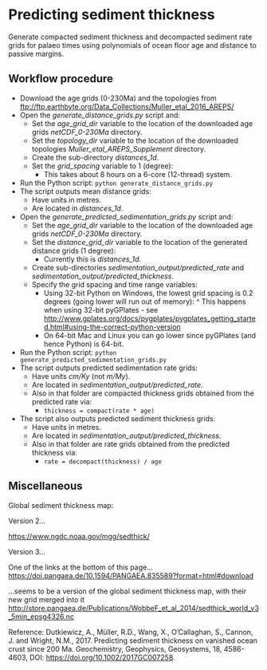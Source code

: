 # Predicting sediment thickness

Generate compacted sediment thickness and decompacted sediment rate grids for palaeo times using polynomials of ocean floor age and distance to passive margins.

## Workflow procedure

- Download the age grids (0-230Ma) and the topologies from ftp://ftp.earthbyte.org/Data_Collections/Muller_etal_2016_AREPS/
- Open the *generate_distance_grids.py* script and:
  + Set the *age_grid_dir* variable to the location of the downloaded age grids *netCDF_0-230Ma* directory.
  + Set the *topology_dir* variable to the location of the downloaded topologies *Muller_etal_AREPS_Supplement* directory.
  + Create the sub-directory *distances_1d*.
  + Set the *grid_spacing* variable to 1 (degree):
    * This takes about 8 hours on a 6-core (12-thread) system.
- Run the Python script:
    `python generate_distance_grids.py`
- The script outputs mean distance grids:
  + Have units in metres.
  + Are located in *distances_1d*.
- Open the *generate_predicted_sedimentation_grids.py* script and:
  + Set the *age_grid_dir* variable to the location of the downloaded age grids *netCDF_0-230Ma* directory.
  + Set the *distance_grid_dir* variable to the location of the generated distance grids (1 degree):
    * Currently this is *distances_1d*.
  + Create sub-directories *sedimentation_output/predicted_rate* and *sedimentation_output/predicted_thickness*.
  + Specify the grid spacing and time range variables:
    * Using 32-bit Python on Windows, the lowest grid spacing is 0.2 degrees (going lower will run out of memory):
      ^ This happens when using 32-bit pyGPlates - see http://www.gplates.org/docs/pygplates/pygplates_getting_started.html#using-the-correct-python-version
    * On 64-bit Mac and Linux you can go lower since pyGPlates (and hence Python) is 64-bit.
- Run the Python script:
    `python generate_predicted_sedimentation_grids.py`
- The script outputs predicted sedimentation rate grids:
  + Have units *cm/Ky* (not *m/My*).
  + Are located in *sedimentation_output/predicted_rate*.
  + Also in that folder are compacted thickness grids obtained from the predicted rate via:
    * `thickness = compact(rate * age)`
- The script also outputs predicted sediment thickness grids:
  + Have units in metres.
  + Are located in *sedimentation_output/predicted_thickness*.
  + Also in that folder are rate grids obtained from the predicted thickness via:
    * `rate = decompact(thickness) / age`


## Miscellaneous

Global sediment thickness map:

Version 2...

https://www.ngdc.noaa.gov/mgg/sedthick/

Version 3...

One of the links at the bottom of this page...
https://doi.pangaea.de/10.1594/PANGAEA.835589?format=html#download

...seems to be a version of the global sediment thickness map, with their new grid merged into it
http://store.pangaea.de/Publications/WobbeF_et_al_2014/sedthick_world_v3_5min_epsg4326.nc 

Reference: Dutkiewicz, A., Müller, R.D., Wang, X., O’Callaghan, S., Cannon, J. and Wright, N.M., 2017. Predicting sediment thickness on vanished ocean crust since 200 Ma. Geochemistry, Geophysics, Geosystems, 18, 4586-4603, DOI:  https://doi.org/10.1002/2017GC007258.
